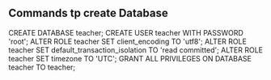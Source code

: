 ## Commands tp create Database

CREATE DATABASE teacher;
CREATE USER teacher WITH PASSWORD 'root';
ALTER ROLE teacher SET client_encoding TO 'utf8';
ALTER ROLE teacher SET default_transaction_isolation TO 'read committed';
ALTER ROLE teacher SET timezone TO 'UTC';
GRANT ALL PRIVILEGES ON DATABASE teacher TO teacher;